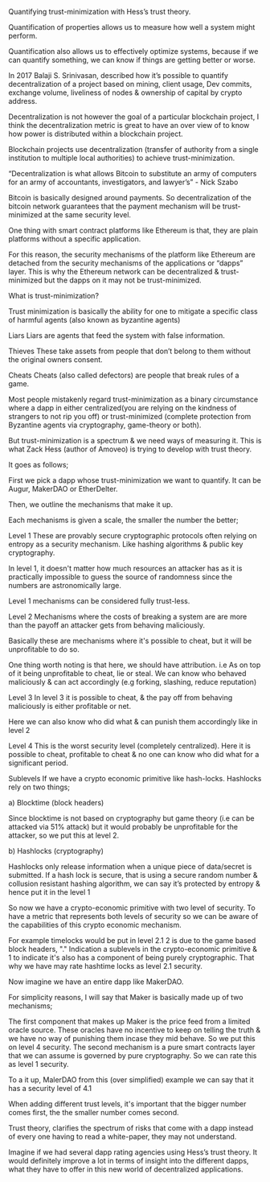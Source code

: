 Quantifying trust-minimization with Hess’s trust theory.

Quantification of properties allows us to measure  how well a system might perform. 

Quantification also allows us to effectively optimize systems, because if we can quantify something, we can know if things are getting better or worse.

In 2017 Balaji S. Srinivasan, described how it’s possible to quantify decentralization of a project based on mining, client usage, Dev commits, exchange volume, liveliness of nodes & ownership of capital by crypto address. 

Decentralization is not however the goal of a particular blockchain project, I think the decentralization metric is great to have an over view of to know how power is distributed within a blockchain project.

Blockchain projects use decentralization (transfer of authority from a single institution to multiple local authorities) to achieve trust-minimization. 

“Decentralization is  what allows Bitcoin to substitute an army of computers for an army of accountants, investigators,  and lawyer’s” - Nick Szabo

Bitcoin is basically designed around  payments. So decentralization of the bitcoin network guarantees that the payment mechanism will be trust-minimized at the same security level.

One thing with smart contract platforms like Ethereum is that, they are plain platforms without a specific application. 

For this reason, the security mechanisms of the platform like Ethereum are detached from the security mechanisms of the applications or “dapps” layer.
This is why the Ethereum network can be decentralized & trust-minimized but the dapps on it may not be trust-minimized.

What is trust-minimization?

Trust minimization is basically the ability for one to mitigate a specific class of harmful agents (also known as byzantine agents)

Liars
Liars are agents that feed the system with false information.

Thieves
These take assets from people  that don’t belong to them without the original owners consent.

Cheats
Cheats (also called defectors) are people that break rules of a game.

Most people mistakenly regard trust-minimization as a binary circumstance where a dapp in either centralized(you are relying on the kindness of  strangers to not rip you off) or  trust-minimized (complete protection from Byzantine agents via cryptography, game-theory or both).  

But trust-minimization is a spectrum & we need ways of measuring it. This is what Zack Hess (author of Amoveo) is trying to develop with trust theory.

It goes as follows;

First we pick a dapp whose trust-minimization we want to quantify. It can be Augur, MakerDAO or EtherDelter.

Then, we outline the mechanisms that make it up.

Each mechanisms is given a scale, the smaller the number the better;

Level 1
These are provably secure cryptographic  protocols often relying on entropy as a security mechanism. Like hashing algorithms & public key cryptography.

In level 1, it doesn't matter how much resources an attacker has as it is practically impossible to guess the source of randomness since the numbers are astronomically large.

Level 1 mechanisms can be considered fully trust-less.


Level 2 
Mechanisms where the costs of breaking a system are are more than the payoff an attacker gets from behaving maliciously. 

Basically these are mechanisms where it's  possible to cheat, but it will be unprofitable to do so.

One thing worth noting is that here, we should have attribution. i.e As on top of it being unprofitable to cheat, lie or steal. We can know who behaved maliciously & can act accordingly (e.g forking, slashing, reduce reputation)

Level 3
In level 3 it is possible to cheat, & the pay off from behaving maliciously is either profitable or net.

Here we can also know who did what & can punish them accordingly like in level 2

Level 4
This is the worst security level (completely centralized). Here it is possible to cheat, profitable to cheat & no one can know who did what for a significant period.

Sublevels
If we have a crypto economic primitive like hash-locks. 
Hashlocks rely on  two things;

a) Blocktime (block headers)

Since blocktime is not based on cryptography but game theory (i.e can be attacked via 51% attack) but it would probably be unprofitable for the attacker, so we put this at level 2.

b) Hashlocks (cryptography)

Hashlocks only release information when a unique piece of data/secret is submitted. If a hash lock is secure, that is using a secure random number & collusion resistant hashing 
algorithm,  we can say it’s protected by entropy & hence put it in the level 1

So now we have a crypto-economic primitive with two level of security. To have a metric that represents both levels of security so we can be aware of the capabilities of this crypto economic mechanism.

For example timelocks would be put in level 2.1  2 is due to the game based block headers, "." Indication a sublevels in the crypto-economic primitive & 1 to indicate it's also has a component of being purely cryptographic. That why we have may rate hashtime locks as level 2.1 security.

Now imagine we have an entire dapp like MakerDAO.

For simplicity reasons, I will say that Maker is basically made up of two mechanisms;

The first component that makes up Maker is the price feed  from a limited oracle source. These oracles have no incentive to keep on telling the truth & we have no way of punishing them incase they mid behave. So we put this on level 4 security.
The second mechanism is a pure smart contracts layer that we can assume is governed by pure cryptography. So we can rate this as level 1 security.

To a it up, MalerDAO from this (over simplified) example we can say that it has a security level of 4.1

When adding different trust levels, it's important that the bigger number comes first, the the smaller number comes second.

Trust theory, clarifies the spectrum of risks that come with  a dapp instead of every one having to read a white-paper, they may not understand. 

Imagine if we had several  dapp rating agencies using Hess’s trust theory. It would definitely improve a lot in terms of insight into the different dapps, what they have to offer in this new world of decentralized applications.






